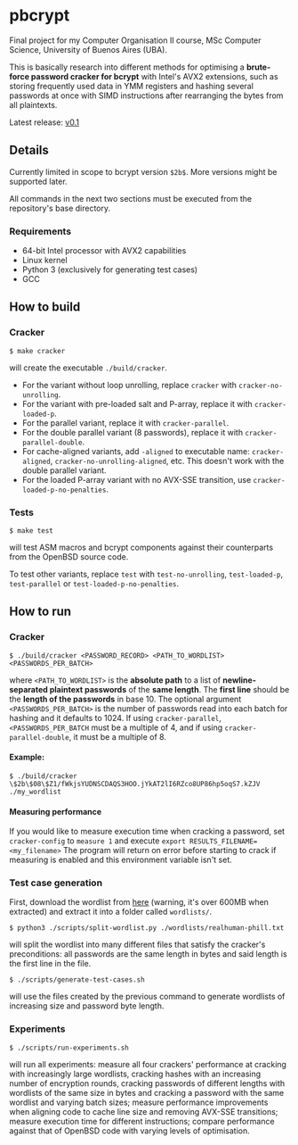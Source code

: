 # pbcrypt

Final project for my Computer Organisation II course, MSc Computer Science,
University of Buenos Aires (UBA).

This is basically research into different methods for optimising a
**brute-force password cracker for bcrypt** with Intel's AVX2 extensions,
such as storing frequently used data in YMM registers and hashing
several passwords at once with SIMD instructions after rearranging
the bytes from all plaintexts.

Latest release: [v0.1](https://github.com/cat-j/pbcrypt/releases/tag/first-alpha)

## Details

Currently limited in scope to bcrypt version `$2b$`. More versions
might be supported later.

All commands in the next two sections must be executed from the repository's
base directory.

### Requirements

- 64-bit Intel processor with AVX2 capabilities
- Linux kernel
- Python 3 (exclusively for generating test cases)
- GCC

## How to build

### Cracker

```$ make cracker```

will create the executable `./build/cracker`.
- For the variant without loop unrolling, replace `cracker` with
  `cracker-no-unrolling`.
- For the variant with pre-loaded salt and P-array, replace it
  with `cracker-loaded-p`.
- For the parallel variant, replace it with `cracker-parallel`.
- For the double parallel variant (8 passwords), replace it
  with `cracker-parallel-double`.
- For cache-aligned variants, add `-aligned` to executable name:
  `cracker-aligned`, `cracker-no-unrolling-aligned`, etc.
  This doesn't work with the double parallel variant.
- For the loaded P-array variant with no AVX-SSE transition,
  use `cracker-loaded-p-no-penalties`.

### Tests

```$ make test```

will test ASM macros and bcrypt components against their counterparts from
the OpenBSD source code.

To test other variants, replace `test` with `test-no-unrolling`,
`test-loaded-p`, `test-parallel` or `test-loaded-p-no-penalties`.

## How to run

### Cracker

```$ ./build/cracker <PASSWORD_RECORD> <PATH_TO_WORDLIST> <PASSWORDS_PER_BATCH>```

where `<PATH_TO_WORDLIST>` is the **absolute path** to a list of **newline-separated
plaintext passwords** of the **same length**. The **first line** should be
the **length of the passwords** in base 10.
The optional argument `<PASSWORDS_PER_BATCH>` is the number of passwords read
into each batch for hashing and it defaults to 1024. If using `cracker-parallel`,
`<PASSWORDS_PER_BATCH` must be a multiple of 4, and if using `cracker-parallel-double`,
it must be a multiple of 8.

#### Example:

```$ ./build/cracker \$2b\$08\$Z1/fWkjsYUDNSCDAQS3HOO.jYkAT2lI6RZco8UP86hp5oqS7.kZJV ./my_wordlist```

#### Measuring performance

If you would like to measure execution time when cracking a password, set `cracker-config` to
```measure 1```
and execute
```export RESULTS_FILENAME=<my_filename>```
The program will return on error before starting to crack if measuring is enabled
and this environment variable isn't set.

### Test case generation

First, download the wordlist from [here](https://mega.nz/#!dNYCUSiI!5RkPoiP80Ej_IE4AUXhcQ_bWSCdP--YuVUcRjMv8l9E)
(warning, it's over 600MB when extracted) and extract it into a folder called `wordlists/`.

```$ python3 ./scripts/split-wordlist.py ./wordlists/realhuman-phill.txt```

will split the wordlist into many different files that satisfy the cracker's
preconditions: all passwords are the same length in bytes and said length is
the first line in the file.

```$ ./scripts/generate-test-cases.sh```

will use the files created by the previous command to generate wordlists
of increasing size and password byte length.

### Experiments

```$ ./scripts/run-experiments.sh```

will run all experiments: measure all four crackers' performance at cracking
with increasingly large wordlists, cracking hashes with an increasing number
of encryption rounds, cracking passwords of different lengths with wordlists
of the same size in bytes and cracking a password with the same wordlist and
varying batch sizes; measure performance improvements when aligning code to
cache line size and removing AVX-SSE transitions; measure execution time for
different instructions; compare performance against that of OpenBSD code with
varying levels of optimisation.
